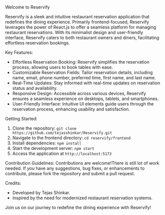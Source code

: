 Welcome to Reservify

Reservify is a sleek and intuitive restaurant reservation application that redefines the dining experience. Primarily frontend-focused, Reservify leverages the power of React.js to offer a seamless platform for managing restaurant reservations. With its minimalist design and user-friendly interface, Reservify caters to both restaurant owners and diners, facilitating effortless reservation bookings.

Key Features:
- Effortless Reservation Booking: Reservify simplifies the reservation process, allowing users to book tables with ease.
- Customizable Reservation Fields: Tailor reservation details, including name, email, phone number, preferred time, first name, and last name.
- Real-Time Updates: Stay informed with real-time updates on reservation status and availability.
- Responsive Design: Accessible across various devices, Reservify ensures a seamless experience on desktops, tablets, and smartphones.
- User-Friendly Interface: Intuitive UI elements guide users through the reservation process, enhancing usability and satisfaction.

Getting Started:
1. Clone the repository: `git clone https://github.com/tejasshinkar/Reservify.git`
2. Navigate to the frontend directory: `cd reservify/frontend`
3. Install dependencies: `npm install`
4. Start the development server: `npm start`
5. Access the application at `http://localhost:5173`

Contribution Guidelines:
Contributions are welcome!There is still lot of work needed. If you have any suggestions, bug fixes, or enhancements to contribute, please fork the repository and submit a pull request.

Credits:
- Developed by Tejas Shinkar.
- Inspired by the need for modernized restaurant reservation systems.

Join us on our journey to redefine the dining experience with Reservify!
